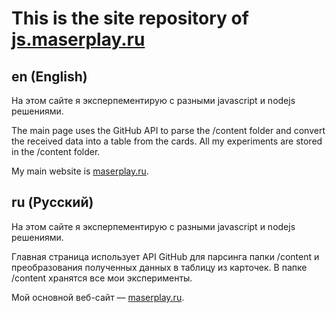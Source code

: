 # This is the site repository of [js.maserplay.ru](https://js.maserplay.ru)
## en (English)
На этом сайте я эксперпементирую с разными javascript и nodejs решениями. 

The main page uses the GitHub API to parse the /content folder and convert the received data into a table from the cards. All my experiments are stored in the /content folder.

My main website is [maserplay.ru](https://maserplay.ru).

## ru (Русский) 
На этом сайте я эксперпементирую с разными javascript и nodejs решениями. 

Главная страница использует API GitHub для парсинга папки /content и преобразования полученных данных в таблицу из карточек. В папке /content хранятся все мои эксперименты.

Мой основной веб-сайт — [maserplay.ru](https://maserplay.ru).
